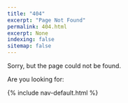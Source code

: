 ```yaml
---
title: "404"
excerpt: "Page Not Found"
permalink: 404.html
excerpt: None
indexing: false
sitemap: false
---
```


Sorry, but the page could not be found.

Are you looking for:

{% include nav-default.html %}
